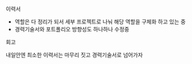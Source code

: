 이력서

- 역할은 다 정리가 되서 세부 프로젝트로 나눠 해당 역할을 구체화 하고 있는 중
- 경력기술서와 포트폴리오 방향성도 하나하나 수정중 

회고

내일안엔 최소한 이력서는 마무리 짓고 경력기술서로 넘어가자

